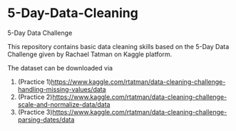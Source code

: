# 5-Day-Data-Cleaning
5-Day Data Challenge

This repository contains basic data cleaning skills based on the 5-Day Data Challenge given by Rachael Tatman on Kaggle platform.

The dataset can be downloaded via 
1. (Practice 1)https://www.kaggle.com/rtatman/data-cleaning-challenge-handling-missing-values/data
2. (Practice 2)https://www.kaggle.com/rtatman/data-cleaning-challenge-scale-and-normalize-data/data
3. (Practice 3)https://www.kaggle.com/rtatman/data-cleaning-challenge-parsing-dates/data
